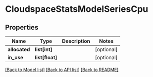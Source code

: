 # CloudspaceStatsModelSeriesCpu

## Properties
Name | Type | Description | Notes
------------ | ------------- | ------------- | -------------
**allocated** | **list[int]** |  | [optional] 
**in_use** | **list[float]** |  | [optional] 

[[Back to Model list]](../README.md#documentation-for-models) [[Back to API list]](../README.md#documentation-for-api-endpoints) [[Back to README]](../README.md)


